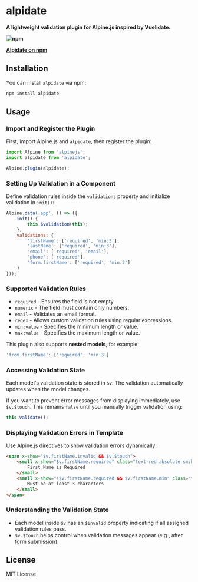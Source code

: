 # alpidate**A lightweight validation plugin for Alpine.js inspired by Vuelidate.****![npm](https://img.shields.io/npm/v/alpidate)****[Alpidate on npm](https://www.npmjs.com/package/alpidate)**## InstallationYou can install `alpidate` via npm:```shnpm install alpidate```## Usage### Import and Register the PluginFirst, import Alpine.js and `alpidate`, then register the plugin:```jsimport Alpine from 'alpinejs';import alpidate from 'alpidate';Alpine.plugin(alpidate);```### Setting Up Validation in a ComponentDefine validation rules inside the `validations` property and initialize validation in `init()`:```jsAlpine.data('app', () => ({    init() {        this.$validation(this);    },    validations: {        'firstName': ['required', 'min:3'],        'lastName': ['required', 'min:3'],        'email': ['required', 'email'],        'phone': ['required'],        'form.firstName': ['required', 'min:3']    }}));```### Supported Validation Rules- `required` - Ensures the field is not empty.- `numeric` - The field must contain only numbers.- `email` - Validates an email format.- `regex` - Allows custom validation rules using regular expressions.- `min:value` - Specifies the minimum length or value.- `max:value` - Specifies the maximum length or value.This plugin also supports **nested models**, for example:```js'from.firstName': ['required', 'min:3']```### Accessing Validation StateEach model's validation state is stored in `$v`. The validation automatically updates when the model changes.If you want to prevent error messages from displaying immediately, use `$v.$touch`. This remains `false` until you manually trigger validation using:```jsthis.validate();```### Displaying Validation Errors in TemplateUse Alpine.js directives to show validation errors dynamically:```html<span x-show="$v.firstName.invalid && $v.$touch">    <small x-show="$v.firstName.required" class="text-red absolute sm:bottom-0 -bottom-12">        First Name is Required    </small>    <small x-show="!$v.firstName.required && $v.firstName.min" class="text-red absolute sm:bottom-0 -bottom-12">        Must be at least 3 characters    </small></span>```### Understanding the Validation State- Each model inside `$v` has an `$invalid` property indicating if all assigned validation rules pass.- `$v.$touch` helps control when validation messages appear (e.g., after form submission).## LicenseMIT License